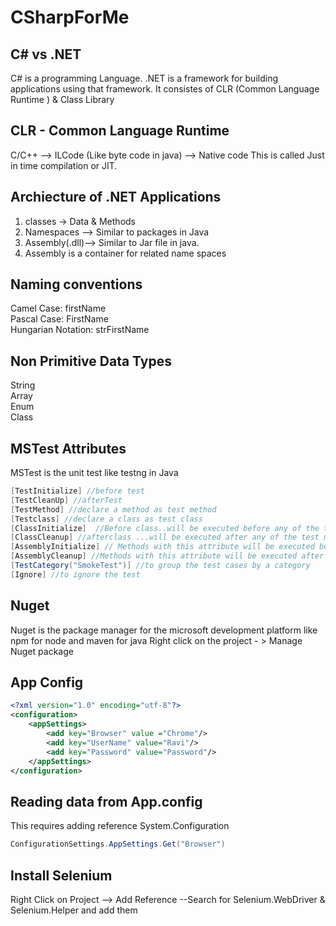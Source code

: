 # CSharpForMe

## C# vs .NET
C# is a programming Language.
.NET is a framework for building applications using that framework. It consistes of CLR (Common Language Runtime ) & Class Library

## CLR - Common Language Runtime
C/C++ --> ILCode (Like byte code in java) --> Native code 
This is called Just in time compilation or JIT.

## Archiecture of .NET Applications
1. classes -> Data & Methods
2. Namespaces --> Similar to packages in Java
3. Assembly(.dll)--> Similar to Jar file in java.
4. Assembly is a container for related name spaces

## Naming conventions
Camel Case: firstName<br/>
Pascal Case: FirstName<br/>
Hungarian Notation: strFirstName<br/>

## Non Primitive Data Types
String<br/>
Array<br/>
Enum<br/>
Class<br/>

## MSTest Attributes
MSTest is the unit test like testng in Java
```c#
[TestInitialize] //before test
[TestCleanUp] //afterTest
[TestMethod] //declare a method as test method
[Testclass] //declare a class as test class
[ClassInitialize]  //Before class..will be executed before any of the test methods present in the class
[ClassCleanup] //afterclass ...will be executed after any of the test methods present in the class
[AssemblyInitialize] // Methods with this attribute will be executed before any of the method in the assembly(.dll like .jar) is executed.
[AssemblyCleanup] //Methods with this attribute will be executed after any of the method in the assembly is executed.
[TestCategory("SmokeTest")] //to group the test cases by a category
[Ignore] //to ignore the test
```

## Nuget 
Nuget is the package manager for the microsoft development platform like npm for node and maven for java
Right click on the project - > Manage Nuget package

## App Config
```xml
<?xml version="1.0" encoding="utf-8"?>
<configuration>
	<appSettings>
		<add key="Browser" value ="Chrome"/>
		<add key="UserName" value="Ravi"/>
		<add key="Password" value="Password"/>
	</appSettings>
</configuration>
```

## Reading data from App.config
This requires adding reference System.Configuration
```c#
ConfigurationSettings.AppSettings.Get("Browser")
```

## Install Selenium
Right Click on Project --> Add Reference --Search for Selenium.WebDriver & Selenium.Helper and add them
